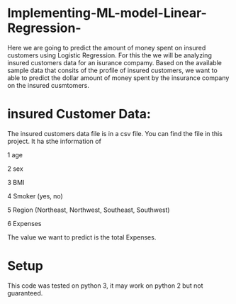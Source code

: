 # Implementing-ML-model-Linear-Regression-
Here we are going to predict the amount of money spent on insured customers using Logistic Regression.
For this the we will be analyzing insured customers data for an isurance compamy.
Based on the available sample data that consits of the profile of insured customers, we want to able to predict the dollar amount of money spent by the insurance  company on the insured cusmtomers.
# insured Customer Data:
The insured customers data file is in a csv file. You can find the file in this project. It ha sthe information of

1 age

2 sex

3 BMI

4 Smoker (yes, no)

5 Region (Northeast, Northwest, Southeast, Southwest)

6 Expenses

The value we want to predict is the total Expenses.

# Setup
This code was tested on python 3, it may work on python 2 but not guaranteed.
